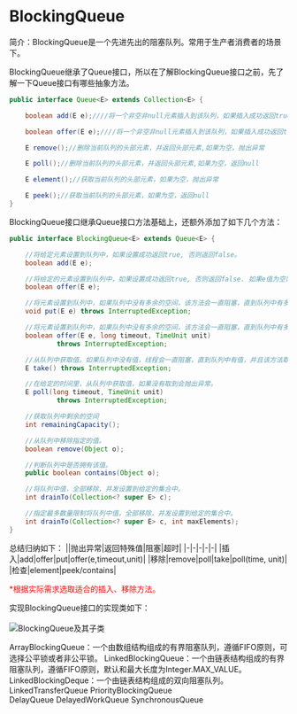 # BlockingQueue


简介：BlockingQueue是一个先进先出的阻塞队列。常用于生产者消费者的场景下。

BlockingQueue继承了Queue接口，所以在了解BlockingQueue接口之前，先了解一下Queue接口有哪些抽象方法。

```java
public interface Queue<E> extends Collection<E> {

    boolean add(E e);////将一个非空非null元素插入到该队列，如果插入成功返回true,不成功抛出异常

    boolean offer(E e);////将一个非空非null元素插入到该队列，如果插入成功返回true,不成功返回false

    E remove();//删除当前队列的头部元素，并返回头部元素,如果为空，抛出异常

    E poll();//删除当前队列的头部元素，并返回头部元素,如果为空，返回null

    E element();//获取当前队列的头部元素，如果为空，抛出异常

    E peek();//获取当前队列的头部元素，如果为空，返回null
}
```


BlockingQueue接口继承Queue接口方法基础上，还额外添加了如下几个方法：
```java
public interface BlockingQueue<E> extends Queue<E> {

    //将给定元素设置到队列中，如果设置成功返回true, 否则返回false。
    boolean add(E e);

    //将给定的元素设置到队列中，如果设置成功返回true, 否则返回false. 如果e值为空则抛出空指针异常。
    boolean offer(E e);

    //将元素设置到队列中，如果队列中没有多余的空间，该方法会一直阻塞，直到队列中有多余的空间。
    void put(E e) throws InterruptedException;

    //将元素设置到队列中，如果队列中没有多余的空间，该方法会一直阻塞，直到队列中有多余的空间。
    boolean offer(E e, long timeout, TimeUnit unit)
            throws InterruptedException;

    //从队列中获取值。如果队列中没有值，线程会一直阻塞，直到队列中有值，并且该方法取得了该值。
    E take() throws InterruptedException;

    //在给定的时间里，从队列中获取值，如果没有取到会抛出异常。
    E poll(long timeout, TimeUnit unit)
            throws InterruptedException;

    //获取队列中剩余的空间
    int remainingCapacity();

    //从队列中移除指定的值。
    boolean remove(Object o);

    //判断队列中是否拥有该值。
    public boolean contains(Object o);

    //将队列中值，全部移除，并发设置到给定的集合中。
    int drainTo(Collection<? super E> c);

    //指定最多数量限制将队列中值，全部移除，并发设置到给定的集合中。
    int drainTo(Collection<? super E> c, int maxElements);
}

```

总结归纳如下：
||抛出异常|返回特殊值|阻塞|超时|
|-|-|-|-|-|
|插入|add|offer|put|offer(e,timeout,unit)|
|移除|remove|poll|take|poll(time, unit)|
|检查|element|peek/contains|


<font color="red">*根据实际需求选取适合的插入、移除方法。</font>


实现BlockingQueue接口的实现类如下：</br></br>
![BlockingQueue及其子类](https://raw.githubusercontent.com/MuggleLee/PicGo/master/BlockingQueue%E5%8F%8A%E5%85%B6%E5%AD%90%E7%B1%BB.png)



ArrayBlockingQueue：一个由数组结构组成的有界阻塞队列，遵循FIFO原则，可选择公平锁或者非公平锁。
LinkedBlockingQueue：一个由链表结构组成的有界阻塞队列，遵循FIFO原则，默认和最大长度为Integer.MAX_VALUE。
LinkedBlockingDeque：一个由链表结构组成的双向阻塞队列。
LinkedTransferQueue	
PriorityBlockingQueue	
DelayQueue
DelayedWorkQueue
SynchronousQueue	
